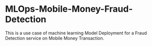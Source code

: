 # MLOps-Mobile-Money-Fraud-Detection
This is a use case of machine learning Model Deployment for a Fraud Detection service on Mobile Money Transaction.
